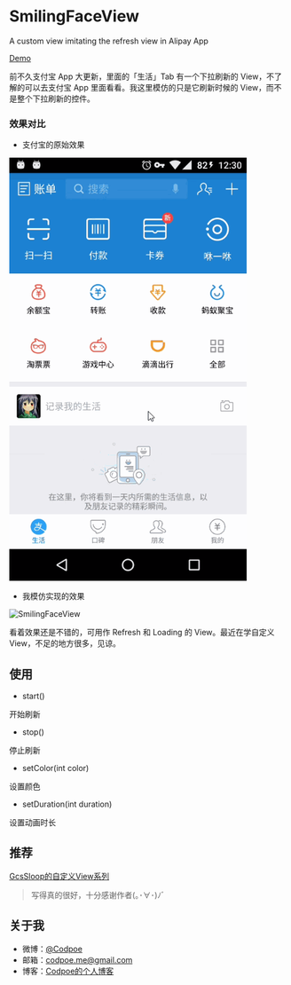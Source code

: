 # SmilingFaceView
A custom view imitating the refresh view in Alipay App

[Demo](http://fir.im/smilingface)

前不久支付宝 App 大更新，里面的「生活」Tab 有一个下拉刷新的 View，不了解的可以去支付宝 App 里面看看。我这里模仿的只是它刷新时候的 View，而不是整个下拉刷新的控件。

### 效果对比

- 支付宝的原始效果

 ![Alipay](https://github.com/codpoe/smilingfaceview/blob/master/img/alipay.gif)
- 我模仿实现的效果

 ![SmilingFaceView](https://github.com/codpoe/smilingfaceview/blob/master/img/smiling-face-view.gif)

 看着效果还是不错的，可用作 Refresh 和 Loading 的 View。最近在学自定义 View，不足的地方很多，见谅。

## 使用

- start()

 开始刷新
- stop()

 停止刷新
- setColor(int color)

 设置颜色
- setDuration(int duration)

 设置动画时长

## 推荐

[GcsSloop的自定义View系列](http://gcssloop.com/)
> 写得真的很好，十分感谢作者(｡･∀･)ﾉﾞ

## 关于我

- 微博：[@Codpoe](http://weibo.com/2757541610/)
- 邮箱：codpoe.me@gmail.com
- 博客：[Codpoe的个人博客](http://codpoe.me/)